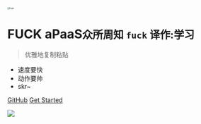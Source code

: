 <!-- _coverpage.md -->

<img src="https://static.lee1224.com/navbarlogo.png" alt="logo" style="zoom:33%;" />

# FUCK aPaaS<small>众所周知 `fuck` 译作:学习</small>

> 优雅地复制粘贴

- 速度要快
- 动作要帅
- skr~

[GitHub](https://github.com/lilp1224/aPasSdocs)
[Get Started](#aPasS踩坑记录) 

<!-- 背景图片 --> 

![](https://static.lee1224.com/bg/bg0.jpg)
